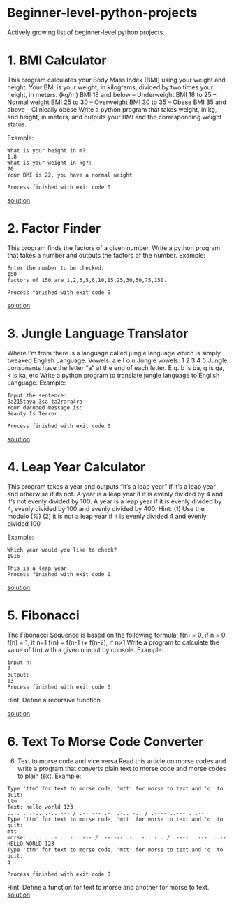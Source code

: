 # Beginner-level-python-projects
Actively growing list of beginner-level python projects.


# 1.	 BMI Calculator
This program calculates your Body Mass Index (BMI) using your weight and height. Your BMI is your weight, in kilograms, divided by two times your height, in meters. (kg/m)
BMI 18 and below – Underweight
BMI 18 to 25 – Normal weight
BMI 25 to 30 – Overweight
BMI 30 to 35 – Obese
BMI 35 and above – Clinically obese
Write a python program that takes weight, in kg, and height, in meters, and outputs your BMI and the corresponding weight status. 

Example:

```
What is your height in m?: 
1.8
What is your weight in kg?: 
70
Your BMI is 22, you have a normal weight

Process finished with exit code 0 
```

[solution](Bmicalculator.py)

# 2.	Factor Finder
This program finds the factors of a given number.
Write a python program that takes a number and outputs the factors of the number.
Example:

```
Enter the number to be checked: 
150
factors of 150 are 1,2,3,5,6,10,15,25,30,50,75,150.

Process finished with exit code 0 
```

[solution](factor_finder.py)

# 3.	Jungle Language Translator
Where I’m from there is a language called jungle language which is simply tweaked English Language.
Vowels: a e I o u
Jungle vowels: 1 2 3 4 5
Jungle consonants have the letter “a” at the end of each letter. E.g. b is ba, g is ga, k is ka, etc
Write a python program to translate jungle language to English Language.
Example:

```
Input the sentence: 
Ba215taya 3sa ta2rara4ra
Your decoded message is: 
Beauty Is Terror

Process finished with exit code 0.
```

[solution](jungle_language_translator.py)

# 4.	Leap Year Calculator
This program takes a year and outputs “it’s a leap year” if it’s a leap year and otherwise if its not.
A year is a leap year if it is evenly divided by 4 and it’s not evenly divided by 100.
A year is a leap year if it is evenly divided by 4, evenly divided by 100 and evenly divided by 400.
Hint: (1) Use the modulo (%)
(2) it is not a leap year if it is evenly divided 4 and evenly divided 100

Example:

```
Which year would you like to check? 
1916

This is a leap year
Process finished with exit code 0.
```

[solution](leap_year_calculator.py)

# 5.	Fibonacci
The Fibonacci Sequence is based on the following formula:
f(n) = 0, if n = 0 
f(n) = 1, if n=1
 f(n) = f(n-1 )+ f(n-2), if n>1
Write a program to calculate the value of f(n) with a given n input by console.
Example:
``` 
input n:
7
output:
13
Process finished with exit code 0.
```
Hint: Define a recursive function

[solution](fibonacci.py)

# 6. Text To Morse Code Converter
6.	Text to morse code and vice versa
Read this article on morse codes and write a program that converts plain text to morse code and morse codes to plain text.
Example:
 ```
Type 'ttm' for text to morse code, 'mtt' for morse to text and 'q' to quit:
ttm
Text: hello world 123
.... . .-.. .-.. --- / .-- --- .-. .-.. -.. / .---- ..--- ...-- 
Type 'ttm' for text to morse code, 'mtt' for morse to text and 'q' to quit:
mtt
morse: .... . .-.. .-.. --- / .-- --- .-. .-.. -.. / .---- ..--- ...--
HELLO WORLD 123
Type 'ttm' for text to morse code, 'mtt' for morse to text and 'q' to quit:
q

Process finished with exit code 0

```
Hint: Define a function for text to morse and another for morse to text.
[solution](text_to_morse_code.py)
